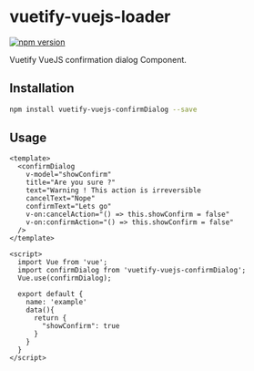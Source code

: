 # vuetify-vuejs-loader

[![npm version](https://badge.fury.io/js/vuetify-vuejs-confirmDialog.svg)](https://www.npmjs.com/package/vuetify-vuejs-confirmDialog)

Vuetify VueJS confirmation dialog Component.

## Installation

```sh
npm install vuetify-vuejs-confirmDialog --save
```

## Usage

```vue
<template>
  <confirmDialog
    v-model="showConfirm"
    title="Are you sure ?"
    text="Warning ! This action is irreversible
    cancelText="Nope"
    confirmText="Lets go"
    v-on:cancelAction="() => this.showConfirm = false"
    v-on:confirmAction="() => this.showConfirm = false"
  />
</template>

<script>
  import Vue from 'vue';
  import confirmDialog from 'vuetify-vuejs-confirmDialog';
  Vue.use(confirmDialog);

  export default {
    name: 'example'
    data(){
      return {
        "showConfirm": true
      }
    }
  }
</script>
```
